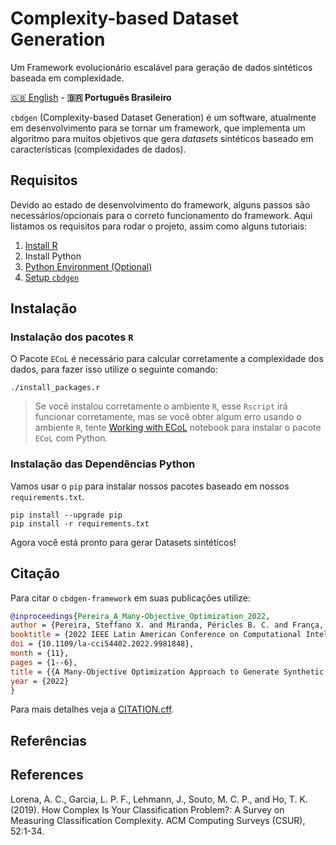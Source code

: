 # Complexity-based Dataset Generation

Um Framework evolucionário escalável para geração de dados sintéticos baseada em complexidade.

[🇬🇧 English](./README.md) - **🇧🇷 Português Brasileiro**

`cbdgen` (Complexity-based Dataset Generation) é um software, atualmente em desenvolvimento para se tornar um framework, que implementa um algoritmo para muitos objetivos que gera _datasets_ sintéticos baseado em características (complexidades de dados).

## Requisitos

Devido ao estado de desenvolvimento do framework, alguns passos são necessários/opcionais para o correto funcionamento do framework. Aqui listamos os requisitos para rodar o projeto, assim como alguns tutoriais:

1. [Install R](./docs/setup-r_pt-br.md)
2. Install Python
3. [Python Environment (Optional)](./docs/setup-python-venv_pt-br.md)
4. [Setup `cbdgen`](#instalação)

## Instalação

### Instalação dos pacotes `R`

O Pacote `ECoL` é necessário para calcular corretamente a complexidade dos dados, para fazer isso utilize o seguinte comando:

```console
./install_packages.r
```

> Se você instalou corretamente o ambiente `R`, esse `Rscript` irá funcionar corretamente, mas se você obter algum erro usando o ambiente `R`, tente [Working with ECoL](./examples/ECoL-in-python.ipynb) notebook para instalar o pacote `ECoL` com Python.

### Instalação das Dependências Python

Vamos usar o `pip` para instalar nossos pacotes baseado em nossos `requirements.txt`.

```console
pip install --upgrade pip
pip install -r requirements.txt
```

Agora você está pronto para gerar Datasets sintéticos!

## Citação

Para citar o `cbdgen-framework` em suas publicações utilize:

```BibTeX
@inproceedings{Pereira_A_Many-Objective_Optimization_2022,
author = {Pereira, Steffano X. and Miranda, Péricles B. C. and França, Thiago R. F. and Bastos-Filho, Carmelo J. A. and Si, Tapas},
booktitle = {2022 IEEE Latin American Conference on Computational Intelligence (LA-CCI)},
doi = {10.1109/la-cci54402.2022.9981848},
month = {11},
pages = {1--6},
title = {{A Many-Objective Optimization Approach to Generate Synthetic Datasets based on Real-World Classification Problems}},
year = {2022}
}
```

Para mais detalhes veja a [CITATION.cff](CITATION.cff).

## Referências

## References

Lorena, A. C., Garcia, L. P. F., Lehmann, J., Souto, M. C. P., and Ho, T. K. (2019). How Complex Is Your Classification Problem?: A Survey on Measuring Classification Complexity. ACM Computing Surveys (CSUR), 52:1-34.
